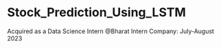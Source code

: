 # Stock_Prediction_Using_LSTM
Acquired as a Data Science Intern @Bharat Intern Company: July-August 2023
